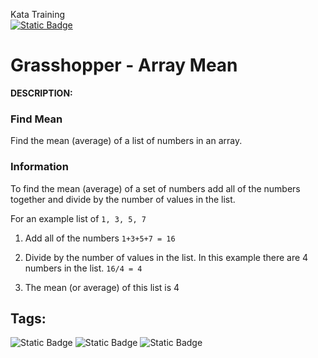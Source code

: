 Kata Training <br>
[![Static Badge](https://img.shields.io/badge/8kyu%20-%20black?style=flat&logo=codewars&labelColor=B1361E&color=black)](Javascript/8kyu)

# Grasshopper - Array Mean

**DESCRIPTION:**

### Find Mean

Find the mean (average) of a list of numbers in an array.

### Information

To find the mean (average) of a set of numbers add all of the numbers together and divide by the number of values in the list.

For an example list of `1, 3, 5, 7`

1. Add all of the numbers `1+3+5+7 = 16`

2. Divide by the number of values in the list. In this example there are 4 numbers in the list. `16/4 = 4`

3. The mean (or average) of this list is 4

## Tags:

![Static Badge](https://img.shields.io/badge/fundamentals%20-%20purple?style=plastic) ![Static Badge](https://img.shields.io/badge/lists%20-%20limegreen?style=plastic) ![Static Badge](https://img.shields.io/badge/arrays%20-%20dodgerblue?style=plastic)
